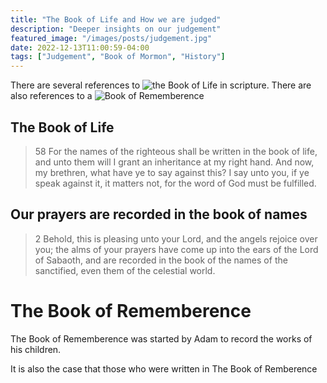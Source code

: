 ```yaml
---
title: "The Book of Life and How we are judged"
description: "Deeper insights on our judgement"
featured_image: "/images/posts/judgement.jpg"
date: 2022-12-13T11:00:59-04:00
tags: ["Judgement", "Book of Mormon", "History"]
---
```




There are several references to ![the Book of Life](https://www.churchofjesuschrist.org/study/scriptures/gs/book-of-life?lang=eng) in scripture. There are also references to a ![Book of Rememberence](https://www.churchofjesuschrist.org/study/scriptures/gs/book-of-remembrance?lang=eng)


## The Book of Life

> 58 For the names of the righteous shall be written in the book of life, and unto them will I grant an inheritance at my right hand. And now, my brethren, what have ye to say against this? I say unto you, if ye speak against it, it matters not, for the word of God must be fulfilled.


## Our prayers are recorded in the book of names


> 2 Behold, this is pleasing unto your Lord, and the angels rejoice over you; the alms of your prayers have come up into the ears of the Lord of Sabaoth, and are recorded in the book of the names of the sanctified, even them of the celestial world.


# The Book of Rememberence

The Book of Rememberence was started by Adam to record the works of his children. 

It is also the case that those who were written in The Book of Remberence


